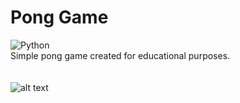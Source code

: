 # Pong Game
![Python](https://img.shields.io/badge/python-v3.6+-blue.svg)
<br>
Simple pong game created for educational purposes.<br/>
<br/>
<br/>
![alt text](https://github.com/rwedzony/pong_rafwedz/blob/master/pong_images/pong_rafwedz_demo.png) 
